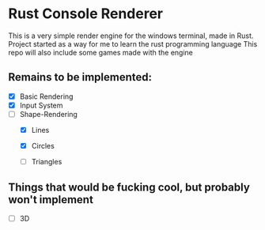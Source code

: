 # Rust Console Renderer
This is a very simple render engine for the windows terminal, made in Rust.
Project started as a way for me to learn the rust programming language
This repo will also include some games made with the engine

## Remains to be implemented:
- [x] Basic Rendering
- [x] Input System
- [ ] Shape-Rendering
    - [x] Lines
    - [x] Circles
    - [ ] Triangles



## Things that would be fucking cool, but probably won't implement
- [ ] 3D